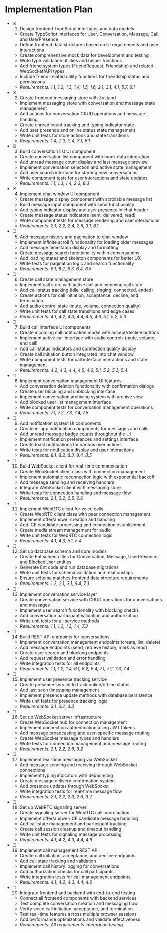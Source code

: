 # Implementation Plan

- [x] 1. Design frontend TypeScript interfaces and data models

  - Create TypeScript interfaces for User, Conversation, Message, Call, and UserPresence
  - Define frontend data structures based on UI requirements and user interactions
  - Create comprehensive mock data for development and testing
  - Write type validation utilities and helper functions
  - Add friend system types (FriendRequest, Friendship) and related WebSocket/API types
  - Include friend-related utility functions for friendship status and permissions
  - _Requirements: 1.1, 1.2, 1.3, 1.4, 1.5, 1.6, 2.1, 3.1, 4.1, 5.7, 6.1_

- [x] 2. Create frontend messaging store with Zustand

  - Implement messaging store with conversation and message state management
  - Add actions for conversation CRUD operations and message handling
  - Create unread count tracking and typing indicator state
  - Add user presence and online status state management
  - Write unit tests for store actions and state transitions
  - _Requirements: 1.4, 2.3, 2.4, 3.1, 6.1_

- [x] 3. Build conversation list UI component

  - Create conversation list component with mock data integration
  - Add unread message count display and last message preview
  - Implement conversation selection and active state management
  - Add user search interface for starting new conversations
  - Write component tests for user interactions and state updates
  - _Requirements: 1.1, 1.3, 1.4, 2.3, 8.3_

- [x] 4. Implement chat window UI component

  - Create message display component with scrollable message list
  - Build message input component with send functionality
  - Add typing indicator display and user presence in chat header
  - Create message status indicators (sent, delivered, read)
  - Write component tests for message rendering and user interactions
  - _Requirements: 2.1, 2.2, 2.4, 2.6, 3.1, 6.1_

- [ ] 5. Add message history and pagination to chat window

  - Implement infinite scroll functionality for loading older messages
  - Add message timestamp display and formatting
  - Create message search functionality within conversations
  - Add loading states and skeleton components for better UX
  - Write tests for pagination logic and search functionality
  - _Requirements: 6.1, 6.2, 6.3, 6.4, 6.5_

- [ ] 6. Create call state management store

  - Implement call store with active call and incoming call state
  - Add call status tracking (idle, calling, ringing, connected, ended)
  - Create actions for call initiation, acceptance, decline, and termination
  - Add audio control state (mute, volume, connection quality)
  - Write unit tests for call state transitions and edge cases
  - _Requirements: 4.1, 4.2, 4.3, 4.4, 4.5, 4.6, 5.1, 5.2, 5.3_

- [ ] 7. Build call interface UI components

  - Create incoming call notification modal with accept/decline buttons
  - Implement active call interface with audio controls (mute, volume, end call)
  - Add call status indicators and connection quality display
  - Create call initiation button integrated into chat window
  - Write component tests for call interface interactions and state management
  - _Requirements: 4.2, 4.3, 4.4, 4.5, 4.6, 5.1, 5.2, 5.3, 5.4_

- [ ] 8. Implement conversation management UI features

  - Add conversation deletion functionality with confirmation dialogs
  - Create user blocking and unblocking interface
  - Implement conversation archiving system with archive view
  - Add blocked user list management interface
  - Write component tests for conversation management operations
  - _Requirements: 7.1, 7.2, 7.3, 7.4, 7.5_

- [ ] 9. Add notification system UI components

  - Create in-app notification components for messages and calls
  - Add unread message badge counts throughout the UI
  - Implement notification preferences and settings interface
  - Create toast notifications for various user actions
  - Write tests for notification display and user interactions
  - _Requirements: 8.1, 8.2, 8.3, 8.4, 8.5_

- [ ] 10. Build WebSocket client for real-time communication

  - Create WebSocket client class with connection management
  - Implement automatic reconnection logic with exponential backoff
  - Add message sending and receiving handlers
  - Integrate WebSocket client with messaging store
  - Write tests for connection handling and message flow
  - _Requirements: 2.1, 2.2, 2.5, 2.6_

- [ ] 11. Implement WebRTC client for voice calls

  - Create WebRTC client class with peer connection management
  - Implement offer/answer creation and handling
  - Add ICE candidate processing and connection establishment
  - Create media stream management for audio
  - Write unit tests for WebRTC connection logic
  - _Requirements: 4.1, 4.3, 5.1, 5.4_

- [ ] 12. Set up database schema and core models

  - Create Ent schema files for Conversation, Message, UserPresence, and BlockedUser entities
  - Generate Ent code and run database migrations
  - Write unit tests for schema validation and relationships
  - Ensure schema matches frontend data structure requirements
  - _Requirements: 1.2, 2.1, 3.1, 6.4, 7.3_

- [ ] 13. Implement conversation service layer

  - Create conversation service with CRUD operations for conversations and messages
  - Implement user search functionality with blocking checks
  - Add conversation participant validation and authorization
  - Write unit tests for all service methods
  - _Requirements: 1.1, 1.2, 1.3, 1.4, 7.3_

- [ ] 14. Build REST API endpoints for conversations

  - Implement conversation management endpoints (create, list, delete)
  - Add message endpoints (send, retrieve history, mark as read)
  - Create user search and blocking endpoints
  - Add request validation and error handling
  - Write integration tests for all endpoints
  - _Requirements: 1.1, 1.2, 1.4, 6.1, 6.2, 6.4, 7.1, 7.2, 7.3, 7.4_

- [ ] 15. Implement user presence tracking service

  - Create presence service to track online/offline status
  - Add last seen timestamp management
  - Implement presence update methods with database persistence
  - Write unit tests for presence tracking logic
  - _Requirements: 3.1, 3.2, 3.3_

- [ ] 16. Set up WebSocket server infrastructure

  - Create WebSocket hub for connection management
  - Implement connection authentication using JWT tokens
  - Add message broadcasting and user-specific message routing
  - Create WebSocket message types and handlers
  - Write tests for connection management and message routing
  - _Requirements: 2.1, 2.2, 2.6, 3.2_

- [ ] 17. Implement real-time messaging via WebSocket

  - Add message sending and receiving through WebSocket connections
  - Implement typing indicators with debouncing
  - Create message delivery confirmation system
  - Add presence updates through WebSocket
  - Write integration tests for real-time message flow
  - _Requirements: 2.1, 2.2, 2.3, 2.6, 3.2_

- [ ] 18. Set up WebRTC signaling server

  - Create signaling server for WebRTC call coordination
  - Implement offer/answer/ICE candidate message handling
  - Add call state management and participant tracking
  - Create call session cleanup and timeout handling
  - Write unit tests for signaling message processing
  - _Requirements: 4.1, 4.2, 4.3, 4.4, 4.6_

- [ ] 19. Implement call management REST API

  - Create call initiation, acceptance, and decline endpoints
  - Add call state tracking and validation
  - Implement call history logging for conversations
  - Add authorization checks for call participants
  - Write integration tests for call management endpoints
  - _Requirements: 4.1, 4.2, 4.3, 4.4, 4.6_

- [ ] 20. Integrate frontend and backend with end-to-end testing
  - Connect all frontend components with backend services
  - Test complete conversation creation and messaging flow
  - Verify voice call initiation, acceptance, and termination
  - Test real-time features across multiple browser sessions
  - Add performance optimizations and validate effectiveness
  - _Requirements: All requirements integration testing_
